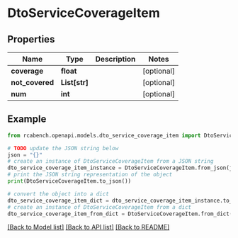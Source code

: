# DtoServiceCoverageItem


## Properties

Name | Type | Description | Notes
------------ | ------------- | ------------- | -------------
**coverage** | **float** |  | [optional] 
**not_covered** | **List[str]** |  | [optional] 
**num** | **int** |  | [optional] 

## Example

```python
from rcabench.openapi.models.dto_service_coverage_item import DtoServiceCoverageItem

# TODO update the JSON string below
json = "{}"
# create an instance of DtoServiceCoverageItem from a JSON string
dto_service_coverage_item_instance = DtoServiceCoverageItem.from_json(json)
# print the JSON string representation of the object
print(DtoServiceCoverageItem.to_json())

# convert the object into a dict
dto_service_coverage_item_dict = dto_service_coverage_item_instance.to_dict()
# create an instance of DtoServiceCoverageItem from a dict
dto_service_coverage_item_from_dict = DtoServiceCoverageItem.from_dict(dto_service_coverage_item_dict)
```
[[Back to Model list]](../README.md#documentation-for-models) [[Back to API list]](../README.md#documentation-for-api-endpoints) [[Back to README]](../README.md)


